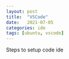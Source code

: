 ```yaml
---
layout: post
title:  "VSCode"
date:   2021-07-05
categories: ide
tags: [ubuntu, vscode]
---
```



Steps to setup code ide
